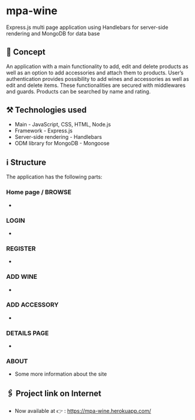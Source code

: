 # mpa-wine
Express.js multi page application using Handlebars for server-side rendering and MongoDB for data base
## :speech_balloon: Concept
An application with a main functionality to add, edit and delete products as well as an option to add accessories and attach them to products. User’s authentication provides possibility to add wines and accessories as well as edit and delete items. These functionalities are secured with middlewares and guards. 
Products can be searched by name and rating.
## :hammer_and_pick: Technologies used 
* Main - JavaScript, CSS, HTML, Node.js
* Framework - Express.js
* Server-side rendering - Handlebars
* ODM library for MongoDB - Mongoose
## :information_source: Structure
The application has the following parts:
### Home page / BROWSE
*
### LOGIN
*
### REGISTER
*
### ADD WINE
*
### ADD ACCESSORY
*
### DETAILS PAGE
*
### ABOUT
* Some more information about the site

## :paperclips: Project link on Internet
* Now available at :point_right: : https://mpa-wine.herokuapp.com/